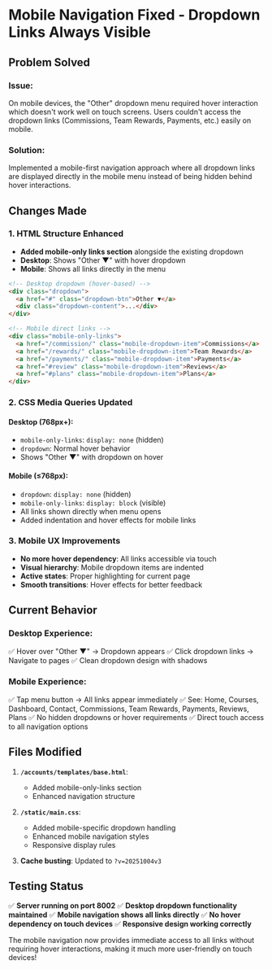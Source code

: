 # Mobile Navigation Fixed - Dropdown Links Always Visible

## Problem Solved

### **Issue**: 
On mobile devices, the "Other" dropdown menu required hover interaction which doesn't work well on touch screens. Users couldn't access the dropdown links (Commissions, Team Rewards, Payments, etc.) easily on mobile.

### **Solution**: 
Implemented a mobile-first navigation approach where all dropdown links are displayed directly in the mobile menu instead of being hidden behind hover interactions.

## Changes Made

### 1. **HTML Structure Enhanced**
- **Added mobile-only links section** alongside the existing dropdown
- **Desktop**: Shows "Other ▼" with hover dropdown
- **Mobile**: Shows all links directly in the menu

```html
<!-- Desktop dropdown (hover-based) -->
<div class="dropdown">
  <a href="#" class="dropdown-btn">Other ▼</a>
  <div class="dropdown-content">...</div>
</div>

<!-- Mobile direct links -->
<div class="mobile-only-links">
  <a href="/commission/" class="mobile-dropdown-item">Commissions</a>
  <a href="/rewards/" class="mobile-dropdown-item">Team Rewards</a>
  <a href="/payments/" class="mobile-dropdown-item">Payments</a>
  <a href="#review" class="mobile-dropdown-item">Reviews</a>
  <a href="#plans" class="mobile-dropdown-item">Plans</a>
</div>
```

### 2. **CSS Media Queries Updated**

#### **Desktop (768px+)**:
- `mobile-only-links`: `display: none` (hidden)
- `dropdown`: Normal hover behavior
- Shows "Other ▼" with dropdown on hover

#### **Mobile (≤768px)**:
- `dropdown`: `display: none` (hidden)
- `mobile-only-links`: `display: block` (visible)
- All links shown directly when menu opens
- Added indentation and hover effects for mobile links

### 3. **Mobile UX Improvements**
- **No more hover dependency**: All links accessible via touch
- **Visual hierarchy**: Mobile dropdown items are indented
- **Active states**: Proper highlighting for current page
- **Smooth transitions**: Hover effects for better feedback

## Current Behavior

### **Desktop Experience**:
✅ Hover over "Other ▼" → Dropdown appears
✅ Click dropdown links → Navigate to pages
✅ Clean dropdown design with shadows

### **Mobile Experience**:
✅ Tap menu button → All links appear immediately
✅ See: Home, Courses, Dashboard, Contact, Commissions, Team Rewards, Payments, Reviews, Plans
✅ No hidden dropdowns or hover requirements
✅ Direct touch access to all navigation options

## Files Modified

1. **`/accounts/templates/base.html`**:
   - Added mobile-only-links section
   - Enhanced navigation structure

2. **`/static/main.css`**:
   - Added mobile-specific dropdown handling
   - Enhanced mobile navigation styles
   - Responsive display rules

3. **Cache busting**: Updated to `?v=20251004v3`

## Testing Status
✅ **Server running on port 8002**
✅ **Desktop dropdown functionality maintained**
✅ **Mobile navigation shows all links directly**
✅ **No hover dependency on touch devices**
✅ **Responsive design working correctly**

The mobile navigation now provides immediate access to all links without requiring hover interactions, making it much more user-friendly on touch devices!